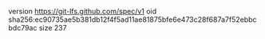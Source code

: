version https://git-lfs.github.com/spec/v1
oid sha256:ec90735ae5b381db12f4f5ad11ae81875bfe6e473c28f687a7f52ebbcbdc79ac
size 237
